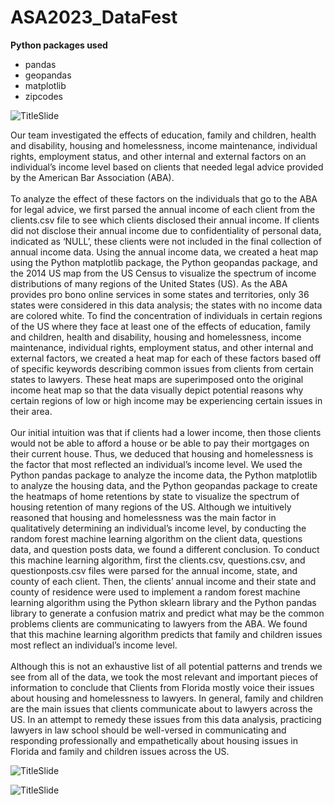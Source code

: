# ASA2023_DataFest
**Python packages used**
* pandas
* geopandas
* matplotlib
* zipcodes


![TitleSlide](https://cdn.discordapp.com/attachments/660884610313486346/1089682978638155906/image.png)

Our team investigated the effects of education, family and children, health and disability, housing and homelessness, income maintenance, individual rights, employment status, and other internal and external factors on an individual’s income level based on clients that needed legal advice provided by the American Bar Association (ABA).<br />
<br />
To analyze the effect of these factors on the individuals that go to the ABA for legal advice, we first parsed the annual income of each client from the clients.csv file to see which clients disclosed their annual income. If clients did not disclose their annual income due to confidentiality of personal data, indicated as ‘NULL’, these clients were not included in the final collection of annual income data. Using the annual income data, we created a heat map using the Python matplotlib package, the Python geopandas package, and the 2014 US map from the US Census to visualize the spectrum of income distributions of many regions of the United States (US). As the ABA provides pro bono online services in some states and territories, only 36 states were considered in this data analysis; the states with no income data are colored white. To find the concentration of individuals in certain regions of the US where they face at least one of the effects of education, family and children, health and disability, housing and homelessness, income maintenance, individual rights, employment status, and other internal and external factors, we created a heat map for each of these factors based off of specific keywords describing common issues from clients from certain states to lawyers. These heat maps are superimposed onto the original income heat map so that the data visually depict potential reasons why certain regions of low or high income may be experiencing certain issues in their area.
<br /><br />Our initial intuition was that if clients had a lower income, then those clients would not be able to afford a house or be able to pay their mortgages on their current 
house. Thus, we deduced that housing and homelessness is the factor that most reflected an individual’s income level. We used the Python pandas package to analyze the 
income data, the Python matplotlib to analyze the housing data, and the Python geopandas package to create the heatmaps of home retentions by state to visualize the spectrum of housing retention of many regions of the US.
Although we intuitively reasoned that housing and homelessness was the main factor in qualitatively determining an individual’s income level, by conducting the random 
forest machine learning algorithm on the client data, questions data, and question posts data, we found a different conclusion. To conduct this machine learning algorithm,
first the clients.csv, questions.csv, and questionposts.csv files were parsed for the annual income, state, and county of each client. Then, the clients’ annual income 
and their state and county of residence were used to implement a random forest machine learning algorithm using the Python sklearn library and the Python pandas library 
to generate a confusion matrix and predict what may be the common problems clients are communicating to lawyers from the ABA. We found that this machine learning 
algorithm predicts that family and children issues most reflect an individual’s income level.<br />
<br />
Although this is not an exhaustive list of all potential patterns and trends we see from all of the data, we took the most relevant and important pieces of information to conclude that
Clients from Florida mostly voice their issues about housing and homelessness to lawyers.
In general, family and children are the main issues that clients communicate about to lawyers across the US.
In an attempt to remedy these issues from this data analysis, practicing lawyers in law school should be well-versed in communicating and responding professionally and empathetically about housing issues in Florida and family and children issues across the US.

![TitleSlide](https://cdn.discordapp.com/attachments/660884610313486346/1089683037731684363/image.png)

![TitleSlide](https://cdn.discordapp.com/attachments/660884610313486346/1089683091490086912/image.png)
